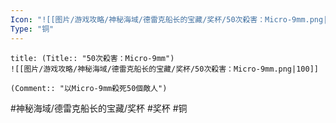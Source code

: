 ```yaml
---
Icon: "![[图片/游戏攻略/神秘海域/德雷克船长的宝藏/奖杯/50次殺害：Micro-9mm.png|30]]"
Type: "铜"
---
```

```ad-common-bronze-trophy
title: (Title:: "50次殺害：Micro-9mm")
![[图片/游戏攻略/神秘海域/德雷克船长的宝藏/奖杯/50次殺害：Micro-9mm.png|100]]

(Comment:: "以Micro-9mm殺死50個敵人")
```

#神秘海域/德雷克船长的宝藏/奖杯 #奖杯 #铜
